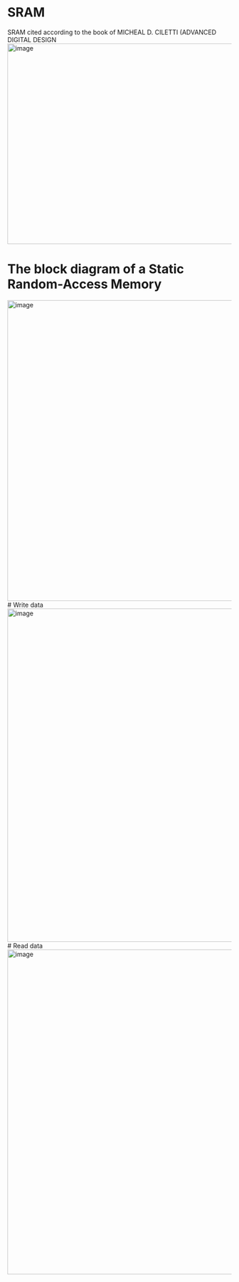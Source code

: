 # SRAM
SRAM cited according to the book of MICHEAL D. CILETTI (ADVANCED DIGITAL DESIGN
<img width="934" height="450" alt="image" src="https://github.com/user-attachments/assets/258ff66f-e4b5-4d42-9a4e-59f5c9bce7f1" />
# The block diagram of a Static Random-Access Memory
<img width="668" height="675" alt="image" src="https://github.com/user-attachments/assets/9917fe55-a920-47f9-95f7-6e40db784f1d" />
# Write data
<img width="1227" height="748" alt="image" src="https://github.com/user-attachments/assets/5426b6a6-9292-414f-b021-b1d88241f19a" />
# Read data
<img width="1282" height="729" alt="image" src="https://github.com/user-attachments/assets/5ac2f160-68fd-444b-b17a-9deae6f773a2" />

